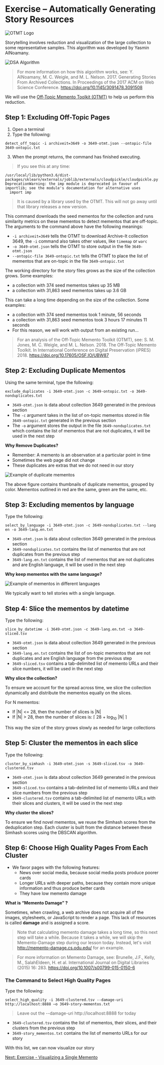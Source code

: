 # Exercise – Automatically Generating Story Resources

![OTMT Logo](https://oduwsdl.github.io/dsa/img/software-logos/otmt-logo.png)

Storytelling involves reduction and visualization of the large collection to some representative samples. This algorithm was developed by Yasmin AlNoamany.

![DSA Algorithm](images/DSA1-algorithm.png)

> For more information on how this algorithm works, see: Y. AlNoamany, M. C. Weigle, and M. L. Nelson. 2017. Generating Stories From Archived Collections. In Proceedings of the 2017 ACM on Web Science Conference. https://doi.org/10.1145/3091478.3091508

We will use the [Off-Topic Memento Toolkit (OTMT)](https://pypi.org/project/otmt/) to help us perform this reduction.

## Step 1: Excluding Off-Topic Pages

1. Open a terminal
2. Type the following:
```
detect_off_topic -i archiveit=3649 -o 3649-otmt.json --ontopic-file 3649-ontopic.txt
```
3. When the prompt returns, the command has finished executing.

> If you see this at any time:
> 
```
/usr/local/lib/python3.6/dist-packages/sklearn/externals/joblib/externals/cloudpickle/cloudpickle.py:47: DeprecationWarning: the imp module is deprecated in favour of importlib; see the module's documentation for alternative uses
  import imp
```
> It is caused by a library used by the OTMT. This will not go away until that library releases a new version.


This command downloads the seed mementos for the collection and runs similarity metrics on these mementos to detect mementos that are off-topic. The arguments to the command above have the following meanings:

* `-i archiveit=3649` tells the OTMT to download Archive-It collection 3649, the `-i` command also takes other values, like `timemap` or `warc`
* `-o 3649-otmt.json` tells the OTMT to store output in the file `3649-otmt.json`
* `--ontopic-file 3649-ontopic.txt` tells the OTMT to place the list of mementos that are on-topic in the file `3649-ontopic.txt`

The working directory for the story files grows as the size of the collection grows. Some examples:
* a collection with 374 seed mementos takes up 35 MB
* a collection with 31,863 seed mementos takes up 3.6 GB

This can take a long time depending on the size of the collection. Some examples:
* a collection with 374 seed mementos took 1 minute, 56 seconds
* a collection with 31,863 seed mementos took 3 hours 17 minutes 11 seconds
* For this reason, we will work with output from an existing run...

> For an analysis of the Off-Topic Memento Toolkit (OTMT), see: S. M. Jones, M. C. Weigle, and M. L. Nelson. 2018. The Off-Topic Memento Toolkit. In International Conference on Digital Preservation (iPRES) 2018. https://doi.org/10.17605/OSF.IO/UBW87

## Step 2: Excluding Duplicate Mementos

Using the same terminal, type the following:
```
exclude_duplicates -i 3649-otmt.json -c 3649-ontopic.txt -o 3649-nonduplicates.txt
```
 
* `3649-otmt.json` is data about collection 3649 generated in the previous section
* The `-c` argument takes in the list of on-topic mementos stored in file `3649-ontopic.txt` generated in the previous section
* The `-o` argument stores the output in the file `3649-nonduplicates.txt` which contains the list of mementos that are not duplicates, it will be used in the next step

**Why Remove Duplicates?**

* Remember: A memento is an observation at a particular point in time
* Sometimes the web page did not change
* These duplicates are extras that we do not need in our story

![Example of duplicate mementos](images/duplicates.png)

The above figure contains thumbnails of duplicate mementos, grouped by color. Mementos outlined in red are the same, green are the same, etc.

## Step 3: Excluding mementos by language

Type the following:
```
select_by_language -i 3649-otmt.json -c 3649-nonduplicates.txt --lang en -o 3649-lang.en.txt
```

* `3649-otmt.json` is data about collection 3649 generated in the previous section
* `3649-nonduplicates.txt` contains the list of mementos that are not duplicates from the previous step
* `3649-lang.en.txt` contains the list of mementos that are not duplicates and are English language, it will be used in the next step

**Why keep mementos with the same language?**

![Example of mementos in different languages](images/languages.png)

We typically want to tell stories with a single language.

## Step 4: Slice the mementos by datetime

Type the following:
```
slice_by_datetime -i 3649-otmt.json -c 3649-lang.en.txt -o 3649-sliced.tsv
```

* `3649-otmt.json` is data about collection 3649 generated in the previous section
* `3649-lang.en.txt` contains the list of on-topic mementos that are not duplicates and are English language from the previous step
* `3649-sliced.tsv` contains a tab-delimited list of memento URLs and their slice numbers, it will be used in the next step

**Why slice the collection?**

To ensure we account for the spread across time, we slice the collection dynamically and distribute the mementos equally on the slices.

For N mementos:
* If |N| <= 28, then the number of slices is |N|
* If |N| > 28, then the number of slices is: ⌈ 28 + log<sub>10</sub> |N| ⌉

This way the size of the story grows slowly as needed for large collections


## Step 5: Cluster the mementos in each slice

Type the following:
```
cluster_by_simhash -i 3649-otmt.json -s 3649-sliced.tsv -o 3649-clustered.tsv
```

* `3649-otmt.json` is data about collection 3649 generated in the previous section
* `3649-sliced.tsv` contains a tab-delimited list of memento URLs and their slice numbers from the previous step
* `3649-clustered.tsv` contains a tab-delimited list of memento URLs with their slices and clusters, it will be used in the next step

**Why cluster the slices?**

To ensure we find novel mementos, we reuse the Simhash scores from the deduplication step. Each cluster is built from the distance between these Simhash scores using the DBSCAN algorithm.

## Step 6: Choose High Quality Pages From Each Cluster

* We favor pages with the following features:
  - News over social media, because social media posts produce poorer cards
  - Longer URLs with deeper paths, because they contain more unique information and thus produce better cards
  - They have low memento damage
  
**What is “Memento Damage” ?**
 
Sometimes, when crawling, a web archive does not acquire all of the images, stylesheets, or JavaScript to render a page. This lack of resources is called **damage** and is assigned a score.

> Note that calculating memento damage takes a long time, so this next step will take a while.
> Because it takes a while, we will skip the Memento-Damage step during our lesson today.
> Instead, let's visit http://memento-damage.cs.odu.edu/ for an example.

> For more information on Memento Damage, see: Brunelle, J.F., Kelly, M., SalahEldeen, H. et al. International Journal on Digital Libraries (2015) 16: 283. https://doi.org/10.1007/s00799-015-0150-6

### The Command to Select High Quality Pages

Type the following:
```
select_high_quality -i 3649-clustered.tsv --damage-uri http://localhost:8888 –o 3649-story-mementos.txt
```

> Leave out the --damage-uri http://localhost:8888 for today

* `3649-clustered.tsv` contains the list of mementos, their slices, and their clusters from the previous step
* `3649-story_mementos.txt` contains the list of memento URLs for our story

With this list, we can now visualize our story

[Next: Exercise - Visualizing a Single Memento](exercise-visualize-single-memento.md)
